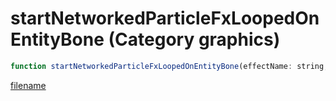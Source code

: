 # startNetworkedParticleFxLoopedOnEntityBone (Category graphics)

```js
function startNetworkedParticleFxLoopedOnEntityBone(effectName: string, entity: number, xOffset: number, yOffset: number, zOffset: number, xRot: number, yRot: number, zRot: number, boneIndex: int, scale: number, xAxis: boolean, yAxis: boolean, zAxis: boolean): int
```

[filename](startNetworkedParticleFxLoopedOnEntityBone_m.md ':include')